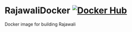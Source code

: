 # RajawaliDocker [![Docker Hub](https://images.microbadger.com/badges/version/rajawali/rajawali.svg)](https://hub.docker.com/r/rajawali/rajawali)
Docker image for building Rajawali

